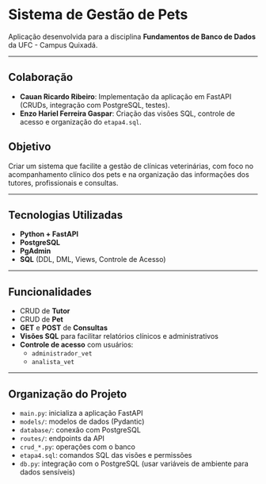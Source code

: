 # Sistema de Gestão de Pets

Aplicação desenvolvida para a disciplina **Fundamentos de Banco de Dados** da UFC - Campus Quixadá.

---

## Colaboração

- **Cauan Ricardo Ribeiro**: Implementação da aplicação em FastAPI (CRUDs, integração com PostgreSQL, testes).
- **Enzo Hariel Ferreira Gaspar**: Criação das visões SQL, controle de acesso e organização do `etapa4.sql`. 


##  Objetivo

Criar um sistema que facilite a gestão de clínicas veterinárias, com foco no acompanhamento clínico dos pets e na organização das informações dos tutores, profissionais e consultas.

---

##  Tecnologias Utilizadas

- **Python + FastAPI**
- **PostgreSQL**
- **PgAdmin**
- **SQL** (DDL, DML, Views, Controle de Acesso)

---

##  Funcionalidades

- CRUD de **Tutor**
- CRUD de **Pet**
- **GET** e **POST** de **Consultas**
- **Visões SQL** para facilitar relatórios clínicos e administrativos
- **Controle de acesso** com usuários:
  - `administrador_vet`
  - `analista_vet`

---

##  Organização do Projeto

- `main.py`: inicializa a aplicação FastAPI
- `models/`: modelos de dados (Pydantic)
- `database/`: conexão com PostgreSQL
- `routes/`: endpoints da API
- `crud_*.py`: operações com o banco
- `etapa4.sql`: comandos SQL das visões e permissões
- `db.py`: integração com o PostgreSQL (usar variáveis de ambiente para dados sensíveis)

